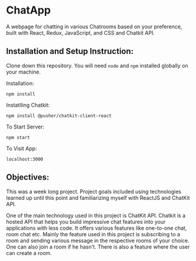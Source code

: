 # ChatApp
 
A webpage for chatting in various Chatrooms based on your preference, built with React, Redux, JavaScript, and CSS and Chatkit API.


## Installation and Setup Instruction:

Clone down this repository. You will need `node` and `npm` installed globally on your machine.  


Installation:

`npm install`  

Instatlling Chatkit:

`npm install @pusher/chatkit-client-react` 
  
To Start Server:

`npm start`  

To Visit App:

`localhost:3000`  

## Objectives:
 

This was a week long project. Project goals included using technologies learned up until this point and familiarizing myself with ReactJS and ChatKit API.

One of the main technology used in this project is ChatKit API. Chatkit is a hosted API that helps you build impressive chat features into your applications with less code. It offers various features like one-to-one chat, room chat etc.
Mainly the feature used in this project is subscribing to a room and sending various message in the respective rooms of your choice. One can also join a room if he hasn't. There is also a feature where the user can create a room.

